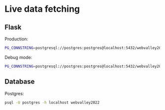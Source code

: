 # Live data fetching

## Flask
Production:
```sh
PG_CONNSTRING=postgresql://postgres:postgres@localhost:5432/webvalley2022 FLASK_ENV="development" FLASKSK_DEBUG=True FLASK_APP=app flask run
```

Debug mode:
```sh
PG_CONNSTRING=postgresql://postgres:postgres@localhost:5432/webvalley2022 python app.py
```

## Database
Postgres:
```sh
psql -U postgres -h localhost webvalley2022
```

